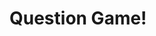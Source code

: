 <!DOCTYPE html>
<html lang="en-us">

<head>
  <meta charset="UTF-8">
  <title>The Psychic Game</title>
</head>

<body>

  <h1>Question Game!</h1>

  <p id="score"></p>
  <p id="question"></p>

  <script>

    // VARIABLES
    // ==========================================================================

    // The array of questions for our quiz game.
    var questions = [
      { q: "The sky is blue.", a: "t" },
      { q: "There are 365 days in a year.", a: "t" },
      { q: "There are 42 ounces in a pound.", a: "f" },
      { q: "The Declaration of Independence was created in 1745.", a: "f" },
      { q: "Bananas are vegetables.", a: "f" }
    ];

    // We start the game with a score of 0.
    var score = 0;
    // Variable to hold the index of current question.
    var questionIndex = 0;

    // FUNCTIONS
    // ==============================================================================

    // Function to render questions.
    function renderQuestion() {
      // If there are still more questions, render the next one.
      if (questionIndex <= (questions.length - 1)) {
        document.querySelector("#question").innerHTML = questions[questionIndex].q;
      }
      // If there aren't, render the end game screen.
      else {
        document.querySelector("#question").innerHTML = "Game Over!";
        document.querySelector("#score").innerHTML = "Final Score: " + score + " out of " + questions.length;
      }
    }

    // Function that updates the score...
    function updateScore() {
      document.querySelector("#score").innerHTML = "Score: " + score;
    }


    // MAIN PROCESS
    // ==============================================================================

    // Calling functions to start the game.
    renderQuestion();
    updateScore();

    // When the user presses a key, it will run the following function...
    document.onkeyup = function(event) {

      // If there are no more questions, stop the function.
      if (questionIndex === questions.length) {
        return;
      }

      // Determine which key was pressed, make it lowercase, and set it to the userInput variable.
      var userInput = event.key.toLowerCase();

      // Only run this code if "t" or "f" were pressed.
      if (userInput === "t" || userInput === "f") {

        // If they guess the correct answer, increase and update score, alert them they got it right.
        if (userInput === questions[questionIndex].a) {
          alert("Correct!");
          score++;
          updateScore();
        }
        // If wrong, alert them they are wrong.
        else {
          alert("Wrong!");
        }

        // Increment the questionIndex variable and call the renderQuestion function.
        questionIndex++;
        renderQuestion();

      }

    };

  </script>

</body>

</html>
